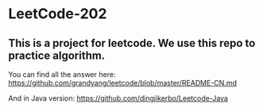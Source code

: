 # LeetCode-202
## This is a project for leetcode. We use this repo to practice algorithm.
You can find all the answer here:
https://github.com/grandyang/leetcode/blob/master/README-CN.md

And in Java version:
https://github.com/dingjikerbo/Leetcode-Java